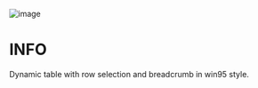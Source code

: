 ![image](https://github.com/martwy/breadcrumbjunior/assets/59863769/51e0c6fd-2c18-4173-8b12-b01c40e41fb7)


# INFO

Dynamic table with row selection and breadcrumb in win95 style.
